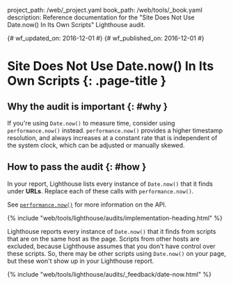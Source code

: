 project_path: /web/_project.yaml
book_path: /web/tools/_book.yaml
description: Reference documentation for the "Site Does Not Use Date.now() In Its Own Scripts" Lighthouse audit.

{# wf_updated_on: 2016-12-01 #}
{# wf_published_on: 2016-12-01 #}

# Site Does Not Use Date.now() In Its Own Scripts  {: .page-title }

## Why the audit is important {: #why }

If you're using `Date.now()` to measure time, consider using
`performance.now()` instead. `performance.now()` provides a higher timestamp
resolution, and always increases at a constant rate that is independent
of the system clock, which can be adjusted or manually skewed.

## How to pass the audit {: #how }

In your report, Lighthouse lists every instance of `Date.now()` that it
finds under **URLs**. Replace each of these calls with `performance.now()`.

See [`performance.now()`][MDN] for more information on the API.

[MDN]: https://developer.mozilla.org/en-US/docs/Web/API/Performance/now

{% include "web/tools/lighthouse/audits/implementation-heading.html" %}

Lighthouse reports every instance of `Date.now()` that it finds from
scripts that are on the same host as the page. Scripts from other hosts are
excluded, because Lighthouse assumes that you don't have control over these
scripts. So, there may be other scripts using `Date.now()` on your page,
but these won't show up in your Lighthouse report.


{% include "web/tools/lighthouse/audits/_feedback/date-now.html" %}
